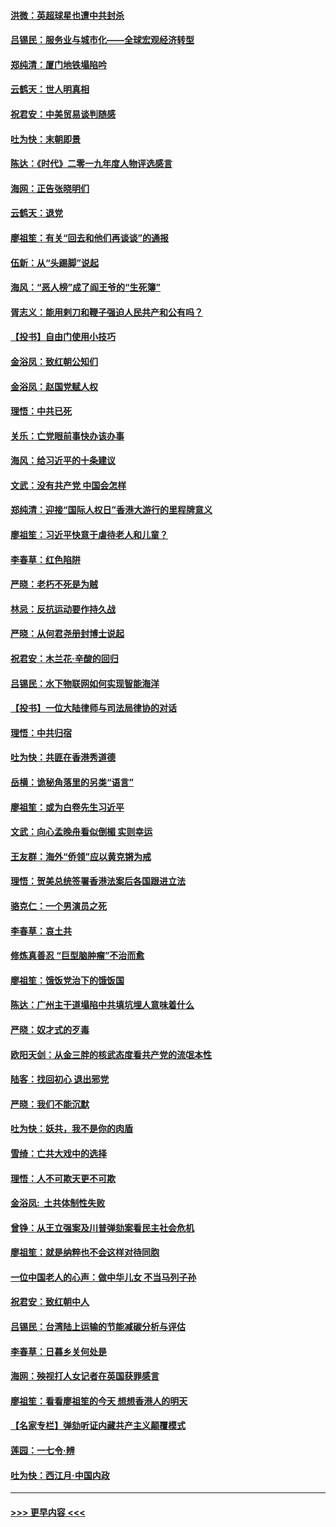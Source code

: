 #### [洪微：英超球星也遭中共封杀](../pages/nsc993/n11727243.md?t=12180111) 
#### [吕锡民：服务业与城市化——全球宏观经济转型](../pages/nsc993/n11725845.md?t=12180111) 
#### [郑纯清：厦门地铁塌陷吟](../pages/nsc993/n11725813.md?t=12180111) 
#### [云鹤天：世人明真相](../pages/nsc993/n11725621.md?t=12180111) 
#### [祝君安：中美贸易谈判随感](../pages/nsc993/n11725609.md?t=12180111) 
#### [吐为快：末朝即景](../pages/nsc993/n11723365.md?t=12180111) 
#### [陈达：《时代》二零一九年度人物评选感言](../pages/nsc993/n11723337.md?t=12180111) 
#### [海网：正告张晓明们](../pages/nsc993/n11723228.md?t=12180111) 
#### [云鹤天：退党](../pages/nsc993/n11723056.md?t=12180111) 
#### [廖祖笙：有关“回去和他们再谈谈”的通报](../pages/nsc993/n11722442.md?t=12180111) 
#### [伍新：从“头踢脚”说起](../pages/nsc993/n11722429.md?t=12180111) 
#### [海风：“恶人榜”成了阎王爷的“生死簿”](../pages/nsc993/n11722272.md?t=12180111) 
#### [胥志义：能用剌刀和鞭子强迫人民共产和公有吗？](../pages/nsc993/n11720569.md?t=12180111) 
#### [【投书】自由门使用小技巧](../pages/nsc993/n11720180.md?t=12180111) 
#### [金浴凤：致红朝公知们](../pages/nsc993/n11720563.md?t=12180111) 
#### [金浴凤：赵国党赋人权](../pages/nsc993/n11720533.md?t=12180111) 
#### [理悟：中共已死](../pages/nsc993/n11720233.md?t=12180111) 
#### [关乐：亡党眼前事快办该办事](../pages/nsc993/n11719160.md?t=12180111) 
#### [海风：给习近平的十条建议](../pages/nsc993/n11717616.md?t=12180111) 
#### [文武：没有共产党 中国会怎样](../pages/nsc993/n11717584.md?t=12180111) 
#### [郑纯清：迎接“国际人权日”香港大游行的里程牌意义](../pages/nsc993/n11717417.md?t=12180111) 
#### [廖祖笙：习近平快意于虐待老人和儿童？](../pages/nsc993/n11715313.md?t=12180111) 
#### [李春草：红色陷阱](../pages/nsc993/n11715029.md?t=12180111) 
#### [严晓：老朽不死是为贼](../pages/nsc993/n11712910.md?t=12180111) 
#### [林忌：反抗运动要作持久战](../pages/nsc993/n11712623.md?t=12180111) 
#### [严晓：从何君尧册封博士说起](../pages/nsc993/n11712465.md?t=12180111) 
#### [祝君安：木兰花·辛酸的回归](../pages/nsc993/n11712381.md?t=12180111) 
#### [吕锡民：水下物联网如何实现智能海洋](../pages/nsc993/n11711158.md?t=12180111) 
#### [【投书】一位大陆律师与司法局律协的对话](../pages/nsc993/n11709675.md?t=12180111) 
#### [理悟：中共归宿](../pages/nsc993/n11710059.md?t=12180111) 
#### [吐为快：共匪在香港秀道德](../pages/nsc993/n11709979.md?t=12180111) 
#### [岳横：诡秘角落里的另类“语言”](../pages/nsc993/n11709792.md?t=12180111) 
#### [廖祖笙：或为白卷先生习近平](../pages/nsc993/n11708330.md?t=12180111) 
#### [文武：向心孟晚舟看似倒楣 实则幸运](../pages/nsc993/n11708236.md?t=12180111) 
#### [王友群：海外“侨领”应以黄克锵为戒](../pages/nsc993/n11706176.md?t=12180111) 
#### [理悟：贺美总统签署香港法案后各国跟进立法](../pages/nsc993/n11706853.md?t=12180111) 
#### [骆克仁：一个男演员之死](../pages/nsc993/n11706677.md?t=12180111) 
#### [李春草：哀土共](../pages/nsc993/n11706255.md?t=12180111) 
#### [修炼真善忍 “巨型脑肿瘤”不治而愈](../pages/nsc993/n11705340.md?t=12180111) 
#### [廖祖笙：饿饭党治下的饿饭国](../pages/nsc993/n11705085.md?t=12180111) 
#### [陈达：广州主干道塌陷中共填坑埋人意味着什么](../pages/nsc993/n11705046.md?t=12180111) 
#### [严晓：奴才式的歹毒](../pages/nsc993/n11704826.md?t=12180111) 
#### [欧阳天剑：从金三胖的核武态度看共产党的流氓本性](../pages/nsc993/n11702238.md?t=12180111) 
#### [陆客：找回初心 退出邪党](../pages/nsc993/n11702213.md?t=12180111) 
#### [严晓：我们不能沉默](../pages/nsc993/n11702110.md?t=12180111) 
#### [吐为快：妖共，我不是你的肉盾](../pages/nsc993/n11701366.md?t=12180111) 
#### [雪绮：亡共大戏中的选择](../pages/nsc993/n11699922.md?t=12180111) 
#### [理悟：人不可欺天更不可欺](../pages/nsc993/n11699657.md?t=12180111) 
#### [金浴凤:  土共体制性失败](../pages/nsc993/n11699361.md?t=12180111) 
#### [曾铮：从王立强案及川普弹劾案看民主社会危机](../pages/nsc993/n11699318.md?t=12180111) 
#### [廖祖笙：就是纳粹也不会这样对待同胞](../pages/nsc993/n11697658.md?t=12180111) 
#### [一位中国老人的心声：做中华儿女 不当马列子孙](../pages/nsc993/n11697525.md?t=12180111) 
#### [祝君安：致红朝中人](../pages/nsc993/n11697518.md?t=12180111) 
#### [吕锡民：台湾陆上运输的节能减碳分析与评估](../pages/nsc993/n11694983.md?t=12180111) 
#### [李春草：日暮乡关何处是](../pages/nsc993/n11694805.md?t=12180111) 
#### [海网：殃视打人女记者在英国获罪感言](../pages/nsc993/n11693832.md?t=12180111) 
#### [廖祖笙：看看廖祖笙的今天 想想香港人的明天](../pages/nsc993/n11693707.md?t=12180111) 
#### [【名家专栏】弹劾听证内藏共产主义颠覆模式](../pages/nsc993/n11693563.md?t=12180111) 
#### [莲园：一七令‧辨](../pages/nsc993/n11692558.md?t=12180111) 
#### [吐为快：西江月·中国内政](../pages/nsc993/n11692071.md?t=12180111) 

----
#### [ >>> 更早内容 <<< ](../indexes/nsc993-earlier.md)
